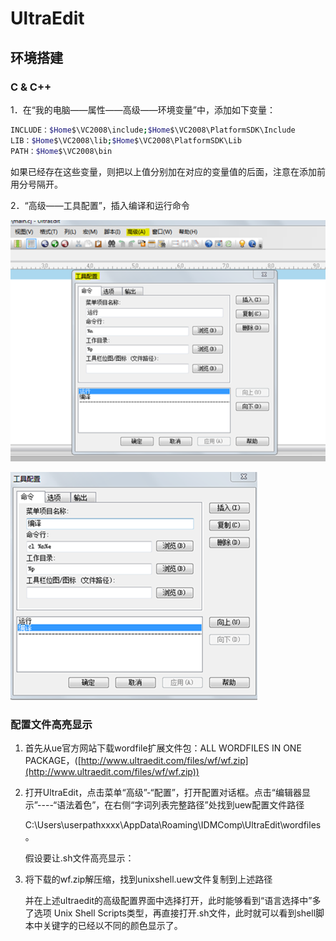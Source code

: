 # UltraEdit

## 环境搭建

### C & C++

1．在“我的电脑——属性——高级——环境变量”中，添加如下变量：

```sh
INCLUDE：$Home$\VC2008\include;$Home$\VC2008\PlatformSDK\Include
LIB：$Home$\VC2008\lib;$Home$\VC2008\PlatformSDK\Lib
PATH：$Home$\VC2008\bin
```

如果已经存在这些变量，则把以上值分别加在对应的变量值的后面，注意在添加前用分号隔开。

2．“高级——工具配置”，插入编译和运行命令

![x](./Resource/15.png)

![x](./Resource/16.png)

### 配置文件高亮显示

1. 首先从ue官方网站下载wordfile扩展文件包：ALL WORDFILES IN ONE PACKAGE，([http://www.ultraedit.com/files/wf/wf.zip](http://www.ultraedit.com/files/wf/wf.zip))
2. 打开UltraEdit，点击菜单“高级”-“配置”，打开配置对话框。点击“编辑器显示”----“语法着色”，在右侧“字词列表完整路径”处找到uew配置文件路径

   C:\Users\userpathxxxx\AppData\Roaming\IDMComp\UltraEdit\wordfiles。

   假设要让.sh文件高亮显示：

3. 将下载的wf.zip解压缩，找到unixshell.uew文件复制到上述路径

   并在上述ultraedit的高级配置界面中选择打开，此时能够看到“语言选择中”多了选项 Unix Shell Scripts类型，再直接打开.sh文件，此时就可以看到shell脚本中关键字的已经以不同的颜色显示了。
